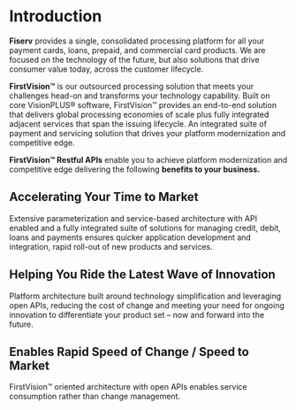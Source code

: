 

# Introduction

**Fiserv** provides a single, consolidated processing platform for all your payment cards, loans, prepaid, and commercial card products. We are focused on the technology of the future, but also solutions that drive consumer value today, across the customer lifecycle.

**FirstVision™** is our outsourced processing solution that meets your challenges head-on and transforms your technology capability. Built on core VisionPLUS® software, FirstVision™ provides an end-to-end solution that delivers global processing economies of scale plus fully integrated adjacent services that span the issuing lifecycle. An integrated suite of payment and servicing solution that drives your platform modernization and competitive edge.

**FirstVision™ Restful APIs** enable you to achieve platform modernization and competitive edge delivering the following **benefits to your business.**

## Accelerating Your Time to Market

Extensive parameterization and service-based architecture with API enabled and a fully integrated suite of solutions for managing credit, debit, loans and payments ensures quicker application development and integration, rapid roll-out of new products and services.
 
## Helping You Ride the Latest Wave of Innovation

Platform architecture built around technology simplification and leveraging open APIs, reducing the cost of change and meeting your need for ongoing innovation to differentiate your product set – now and forward into the future.

## Enables Rapid Speed of Change / Speed to Market

FirstVision™ oriented architecture with open APIs enables service consumption rather than change management.
